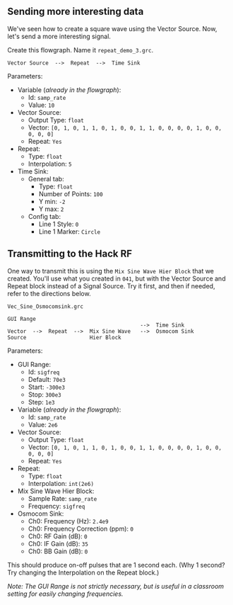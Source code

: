 ## Sending more interesting data

We've seen how to create a square wave using the Vector Source. Now, let's send a more interesting signal.

Create this flowgraph. Name it `repeat_demo_3.grc`.

```
Vector Source  -->  Repeat  -->  Time Sink
```

Parameters:  
- Variable (_already in the flowgraph_):
  - Id: `samp_rate`
  - Value: `10`
- Vector Source:
  - Output Type: `float`
  - Vector: `[0, 1, 0, 1, 1, 0, 1, 0, 0, 1, 1, 0, 0, 0, 0, 1, 0, 0, 0, 0, 0]`
  - Repeat: `Yes`
- Repeat:
  - Type: `float`
  - Interpolation: `5`
- Time Sink:
  - General tab:
    - Type: `float`
    - Number of Points: `100`
    - Y min: `-2`
    - Y max: `2`
  - Config tab:
    - Line 1 Style: `0`
    - Line 1 Marker: `Circle`

## Transmitting to the Hack RF

One way to transmit this is using the `Mix Sine Wave Hier Block` that we created. You'll use what you created in `041`, but with the Vector Source and Repeat block instead of a Signal Source. Try it first, and then if needed, refer to the directions below.

`Vec_Sine_Osmocomsink.grc`

```
GUI Range
                                          -->  Time Sink
Vector  -->  Repeat  -->  Mix Sine Wave   -->  Osmocom Sink 
Source                    Hier Block       
```

Parameters:

- GUI Range:
  - Id: `sigfreq`
  - Default: `70e3`
  - Start: `-300e3`
  - Stop: `300e3`
  - Step: `1e3`
- Variable (_already in the flowgraph_):
  - Id: `samp_rate`
  - Value: `2e6`
- Vector Source:
  - Output Type: `float`
  - Vector: `[0, 1, 0, 1, 1, 0, 1, 0, 0, 1, 1, 0, 0, 0, 0, 1, 0, 0, 0, 0, 0]`
  - Repeat: `Yes`
- Repeat:
  - Type: `float`
  - Interpolation: `int(2e6)`
- Mix Sine Wave Hier Block:
  - Sample Rate: `samp_rate`
  - Frequency: `sigfreq`
- Osmocom Sink:
  - Ch0: Frequency (Hz): `2.4e9`
  - Ch0: Frequency Correction (ppm): `0`
  - Ch0: RF Gain (dB): `0`
  - Ch0: IF Gain (dB): `35`
  - Ch0: BB Gain (dB): `0`

This should produce on-off pulses that are 1 second each. (Why 1 second? Try changing the Interpolation on the Repeat block.)

_Note: The GUI Range is not strictly necessary, but is useful in a classroom setting for easily changing frequencies._
